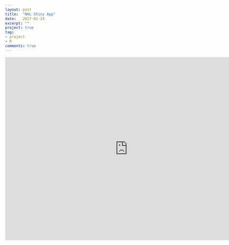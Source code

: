 ```yaml
---
layout: post
title:  "NHL Shiny App"
date:   2017-01-24
excerpt: ""
project: true
tag:
- project
- R
comments: true
---
```


<iframe src="https://kiefer.shinyapps.io/NHLapp/" style="border: none; width: 800px; height: 600px" align="center"></iframe>
